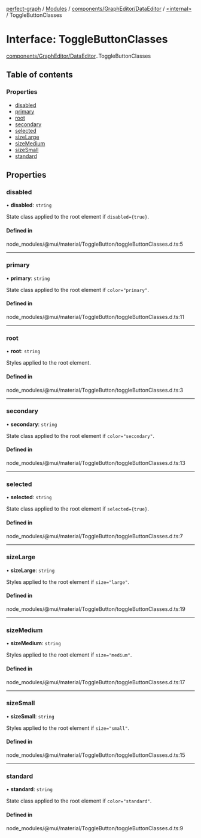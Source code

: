 [perfect-graph](../README.md) / [Modules](../modules.md) / [components/GraphEditor/DataEditor](../modules/components_GraphEditor_DataEditor.md) / [<internal\>](../modules/components_GraphEditor_DataEditor._internal_.md) / ToggleButtonClasses

# Interface: ToggleButtonClasses

[components/GraphEditor/DataEditor](../modules/components_GraphEditor_DataEditor.md).[<internal>](../modules/components_GraphEditor_DataEditor._internal_.md).ToggleButtonClasses

## Table of contents

### Properties

- [disabled](components_GraphEditor_DataEditor._internal_.ToggleButtonClasses.md#disabled)
- [primary](components_GraphEditor_DataEditor._internal_.ToggleButtonClasses.md#primary)
- [root](components_GraphEditor_DataEditor._internal_.ToggleButtonClasses.md#root)
- [secondary](components_GraphEditor_DataEditor._internal_.ToggleButtonClasses.md#secondary)
- [selected](components_GraphEditor_DataEditor._internal_.ToggleButtonClasses.md#selected)
- [sizeLarge](components_GraphEditor_DataEditor._internal_.ToggleButtonClasses.md#sizelarge)
- [sizeMedium](components_GraphEditor_DataEditor._internal_.ToggleButtonClasses.md#sizemedium)
- [sizeSmall](components_GraphEditor_DataEditor._internal_.ToggleButtonClasses.md#sizesmall)
- [standard](components_GraphEditor_DataEditor._internal_.ToggleButtonClasses.md#standard)

## Properties

### disabled

• **disabled**: `string`

State class applied to the root element if `disabled={true}`.

#### Defined in

node_modules/@mui/material/ToggleButton/toggleButtonClasses.d.ts:5

___

### primary

• **primary**: `string`

State class applied to the root element if `color="primary"`.

#### Defined in

node_modules/@mui/material/ToggleButton/toggleButtonClasses.d.ts:11

___

### root

• **root**: `string`

Styles applied to the root element.

#### Defined in

node_modules/@mui/material/ToggleButton/toggleButtonClasses.d.ts:3

___

### secondary

• **secondary**: `string`

State class applied to the root element if `color="secondary"`.

#### Defined in

node_modules/@mui/material/ToggleButton/toggleButtonClasses.d.ts:13

___

### selected

• **selected**: `string`

State class applied to the root element if `selected={true}`.

#### Defined in

node_modules/@mui/material/ToggleButton/toggleButtonClasses.d.ts:7

___

### sizeLarge

• **sizeLarge**: `string`

Styles applied to the root element if `size="large"`.

#### Defined in

node_modules/@mui/material/ToggleButton/toggleButtonClasses.d.ts:19

___

### sizeMedium

• **sizeMedium**: `string`

Styles applied to the root element if `size="medium"`.

#### Defined in

node_modules/@mui/material/ToggleButton/toggleButtonClasses.d.ts:17

___

### sizeSmall

• **sizeSmall**: `string`

Styles applied to the root element if `size="small"`.

#### Defined in

node_modules/@mui/material/ToggleButton/toggleButtonClasses.d.ts:15

___

### standard

• **standard**: `string`

State class applied to the root element if `color="standard"`.

#### Defined in

node_modules/@mui/material/ToggleButton/toggleButtonClasses.d.ts:9
